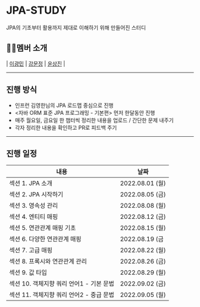 # JPA-STUDY
JPA의 기초부터 활용까지 제대로 이해하기 위해 만들어진 스터디

## 🧑‍💻멤버 소개 

| [이광민](https://github.com/leawvc) | [강문정](https://github.com/dev-kmj) | [윤상진](https://github.com/tkdwls4453) |

---
## 진행 방식
- 인프런 김영한님의 JPA 로드맵 중심으로 진행
- <자바 ORM 표준 JPA 프로그래밍 - 기본편> 먼저 한달동안 진행
- 매주 월요일, 금요일 한 챕터씩 정리한 내용을 업로드 / 간단한 문제 내주기
- 각자 정리한 내용을 확인하고 PR로 피드백 주기

---
## 진행 일정
|내용|날짜|
|------|---|
|섹션 1. JPA 소개|2022.08.01 (월)|
|섹션 2. JPA 시작하기|2022.08.05 (금)|
|섹션 3. 영속성 관리|2022.08.08 (월)|
|섹션 4. 엔티티 매핑|2022.08.12 (금)|
|섹션 5. 연관관계 매핑 기초|2022.08.15 (월)|
|섹션 6. 다양한 연관관계 매핑|2022.08.19 (금|
|섹션 7. 고급 매핑|2022.08.22 (월)|
|섹션 8. 프록시와 연관관계 관리|2022.08.26 (금)|
|섹션 9. 값 타입|2022.08.29 (월)|
|섹션 10. 객체지향 쿼리 언어1 - 기본 문법|2022.09.02 (금)|
|섹션 11. 객체지향 쿼리 언어2 - 중급 문법|2022.09.05 (월)|




